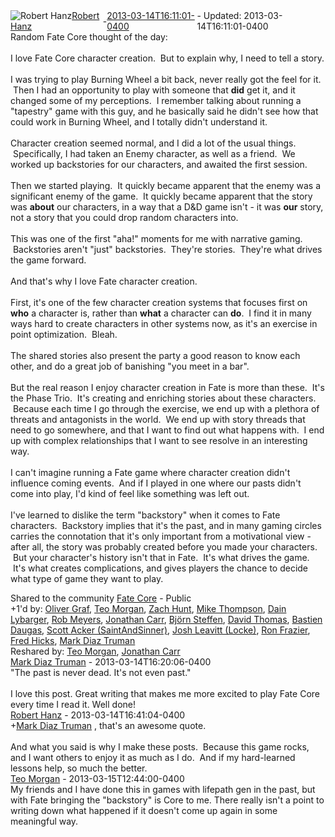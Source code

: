 <div style="margin-bottom:1em;"><div style="display:flex; align-items:center"><span itemprop="author" itemscope itemtype="http://schema.org/Person"><img class="author-photo" src="https://lh3.googleusercontent.com/a-/AAuE7mD3yvwFIxBUrNsdiEci6E-MIo7ApWFQqtHt10Ja=s64-c" alt="Robert Hanz" itemprop="image"><a href="https://plus.google.com/+RobertHanz" target="_blank" class="author" itemprop="url"><span itemprop="name">Robert Hanz</span></a></span> - <a target="_blank" href="https://plus.google.com/+RobertHanz/posts/Nk71V5gdYzH"><span itemprop="dateCreated">2013-03-14T16:11:01-0400</span></a><span> - Updated: <span itemprop="dateModified">2013-03-14T16:11:01-0400</span></span></div><div class="main-content"><span itemprop="text">Random Fate Core thought of the day:<br><br>I love Fate Core character creation.  But to explain why, I need to tell a story.<br><br>I was trying to play Burning Wheel a bit back, never really got the feel for it.  Then I had an opportunity to play with someone that <b>did</b> get it, and it changed some of my perceptions.  I remember talking about running a &quot;tapestry&quot; game with this guy, and he basically said he didn&#39;t see how that could work in Burning Wheel, and I totally didn&#39;t understand it.<br><br>Character creation seemed normal, and I did a lot of the usual things.  Specifically, I had taken an Enemy character, as well as a friend.  We worked up backstories for our characters, and awaited the first session.<br><br>Then we started playing.  It quickly became apparent that the enemy was a significant enemy of the game.  It quickly became apparent that the story was <b>about</b> our characters, in a way that a D&amp;D game isn&#39;t - it was <b>our</b> story, not a story that you could drop random characters into.<br><br>This was one of the first &quot;aha!&quot; moments for me with narrative gaming.  Backstories aren&#39;t &quot;just&quot; backstories.  They&#39;re stories.  They&#39;re what drives the game forward.<br><br>And that&#39;s why I love Fate character creation.<br><br>First, it&#39;s one of the few character creation systems that focuses first on <b>who</b> a character is, rather than <b>what</b> a character can <b>do</b>.  I find it in many ways hard to create characters in other systems now, as it&#39;s an exercise in point optimization.  Bleah.<br><br>The shared stories also present the party a good reason to know each other, and do a great job of banishing &quot;you meet in a bar&quot;.<br><br>But the real reason I enjoy character creation in Fate is more than these.  It&#39;s the Phase Trio.  It&#39;s creating and enriching stories about these characters.  Because each time I go through the exercise, we end up with a plethora of threats and antagonists in the world.  We end up with story threads that need to go somewhere, and that I want to find out what happens with.  I end up with complex relationships that I want to see resolve in an interesting way.<br><br>I can&#39;t imagine running a Fate game where character creation didn&#39;t influence coming events.  And if I played in one where our pasts didn&#39;t come into play, I&#39;d kind of feel like something was left out.<br><br>I&#39;ve learned to dislike the term &quot;backstory&quot; when it comes to Fate characters.  Backstory implies that it&#39;s the past, and in many gaming circles carries the connotation that it&#39;s only important from a motivational view - after all, the story was probably created before you made your characters.  But your character&#39;s history isn&#39;t that in Fate.  It&#39;s what drives the game.  It&#39;s what creates complications, and gives players the chance to decide what type of game they want to play.</span></div></div><span itemprop="audience"><div class="visibility">Shared to the community <a href="https://plus.google.com/communities/117231873544673522940">Fate Core</a> - Public</div></span><div class="post-activity"><div class="plus-oners">+1'd by: <a href="https://plus.google.com/+OliverGraf">Oliver Graf</a>, <a href="https://plus.google.com/+TeoMorgan">Teo Morgan</a>, <a href="https://plus.google.com/+ZachHunt">Zach Hunt</a>, <a href="https://plus.google.com/104892928505684381674">Mike Thompson</a>, <a href="https://plus.google.com/113994280385109224514">Dain Lybarger</a>, <a href="https://plus.google.com/+RobMeyers">Rob Meyers</a>, <a href="https://plus.google.com/112536115051160493758">Jonathan Carr</a>, <a href="https://plus.google.com/116118777360024444729">Björn Steffen</a>, <a href="https://plus.google.com/103023393131901177911">David Thomas</a>, <a href="https://plus.google.com/106045263770912373526">Bastien Daugas</a>, <a href="https://plus.google.com/+ScottAcker">Scott Acker (SaintAndSinner)</a>, <a href="https://plus.google.com/+JoshLeavitt">Josh Leavitt (Locke)</a>, <a href="https://plus.google.com/+RonFrazier">Ron Frazier</a>, <a href="https://plus.google.com/+FredHicks">Fred Hicks</a>, <a href="https://plus.google.com/+MarkDiazTruman">Mark Diaz Truman</a></div><div class="resharers">Reshared by: <a href="https://plus.google.com/+TeoMorgan">Teo Morgan</a>, <a href="https://plus.google.com/112536115051160493758">Jonathan Carr</a></div></div><meta itemprop="commentCount" content="3"><div class="comments"><div class="comment" itemprop="comment" itemscope itemtype="http://schema.org/Comment"><span itemprop="author" itemscope itemtype="http://schema.org/Person"><a target="_blank" href="https://plus.google.com/+MarkDiazTruman" class="author" itemprop="url"><span itemprop="name">Mark Diaz Truman</span></a></span><span class="time"> - <span itemprop="dateCreated">2013-03-14T16:20:06-0400</span></span><div class="comment-content" itemprop="text">&quot;The past is never dead. It&#39;s not even past.&quot;<br><br>I love this post. Great writing that makes me more excited to play Fate Core every time I read it. Well done!</div></div><div class="comment" itemprop="comment" itemscope itemtype="http://schema.org/Comment"><span itemprop="author" itemscope itemtype="http://schema.org/Person"><a target="_blank" href="https://plus.google.com/+RobertHanz" class="author" itemprop="url"><span itemprop="name">Robert Hanz</span></a></span><span class="time"> - <span itemprop="dateCreated">2013-03-14T16:41:04-0400</span></span><div class="comment-content" itemprop="text"><span class="proflinkWrapper"><span class="proflinkPrefix">+</span><a class="proflink bidi_isolate" href="https://plus.google.com/104604945588855724569" oid="104604945588855724569" >Mark Diaz Truman</a></span> , that&#39;s an awesome quote.<br><br>And what you said is why I make these posts.  Because this game rocks, and I want others to enjoy it as much as I do.  And if my hard-learned lessons help, so much the better.</div></div><div class="comment" itemprop="comment" itemscope itemtype="http://schema.org/Comment"><span itemprop="author" itemscope itemtype="http://schema.org/Person"><a target="_blank" href="https://plus.google.com/+TeoMorgan" class="author" itemprop="url"><span itemprop="name">Teo Morgan</span></a></span><span class="time"> - <span itemprop="dateCreated">2013-03-15T12:44:00-0400</span></span><div class="comment-content" itemprop="text">My friends and I have done this in games with lifepath gen in the past, but with Fate bringing the &quot;backstory&quot; is Core to me. There really isn&#39;t a point to writing down what happened if it doesn&#39;t come up again in some meaningful way.</div></div></div></body></html>